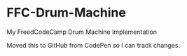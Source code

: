 # FFC-Drum-Machine
My FreedCodeCamp Drum Machine Implementation

Moved this to GitHub from CodePen so I can track changes.
